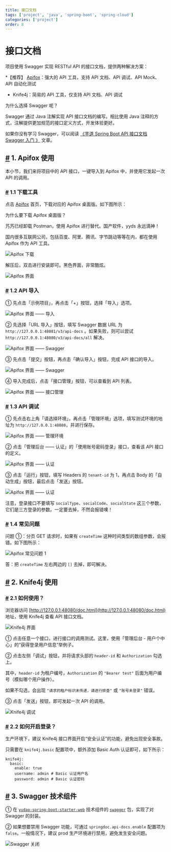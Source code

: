 ```yaml
---
title: 接口文档
tags: ['project', 'java', 'spring-boot', 'spring-cloud']
categories: ['project']
order: 8
---
```

# 接口文档

项目使用 Swagger 实现 RESTful API 的接口文档，提供两种解决方案：

 \*【推荐】 [Apifox](http://mtw.so/62me9n)：强大的 API 工具，支持 API 文档、API 调试、API Mock、API 自动化测试

 * Knife4j：简易的 API 工具，仅支持 API 文档、API 调试

 为什么选择 Swagger 呢？

 Swagger 通过 Java 注解实现 API 接口文档的编写。相比使用 Java 注释的方式，注解提供更加规范的接口定义方式，开发体验更好。

 如果你没有学习 Swagger，可以阅读 [《芋道 Spring Boot API 接口文档 Swagger 入门 》](https://www.iocoder.cn/Spring-Boot/Swagger/?yudao) 文章。

 ## [#](#_1-apifox-使用) 1. Apifox 使用

 本小节，我们来将项目中的 API 接口，一键导入到 Apifox 中，并使用它发起一次 API 的调用。

 ### [#](#_1-1-下载工具) 1.1 下载工具

 点击 [Apifox](http://mtw.so/62me9n) 首页，下载对应的 Apifox 桌面版。如下图所示：

 为什么要下载 Apifox 桌面版？

 艿艿已经卸载 Postman，使用 Apifox 进行替代。国产软件，yyds 永远滴神！

 国内很多互联网公司，包括百度、阿里、腾讯、字节跳动等等在内，都在使用 Apifox 作为 API 工具。

 ![Apifox 下载](https://doc.iocoder.cn/img/%E6%8E%A5%E5%8F%A3%E6%96%87%E6%A1%A3/01.png)

 解压后，双击进行安装即可。黑色界面，非常酷炫。

 ![Apifox 界面](https://doc.iocoder.cn/img/%E6%8E%A5%E5%8F%A3%E6%96%87%E6%A1%A3/02.png)

 ### [#](#_1-2-api-导入) 1.2 API 导入

 ① 先点击「示例项目」，再点击「+」按钮，选择「导入」选项。

 ![Apifox 界面 —— 导入](https://doc.iocoder.cn/img/%E6%8E%A5%E5%8F%A3%E6%96%87%E6%A1%A3/03.png)

 ② 先选择「URL 导入」按钮，填写 Swagger 数据 URL 为 `http://127.0.0.1:48081/v3/api-docs` 。如果失败，则可以尝试 `http://127.0.0.1:48080/v3/api-docs/all` 解决。

 ![Apifox 界面 —— Swagger](https://doc.iocoder.cn/img/%E6%8E%A5%E5%8F%A3%E6%96%87%E6%A1%A3/04.png)

 ③ 先点击「提交」按钮，再点击「确认导入」按钮，完成 API 接口的导入。

 ![Apifox 界面 —— Swagger](https://doc.iocoder.cn/img/%E6%8E%A5%E5%8F%A3%E6%96%87%E6%A1%A3/05.png)

 ④ 导入完成后，点击「接口管理」按钮，可以查看到 API 列表。

 ![Apifox 界面 —— 接口管理](https://doc.iocoder.cn/img/%E6%8E%A5%E5%8F%A3%E6%96%87%E6%A1%A3/06.png)

 ### [#](#_1-3-api-调试) 1.3 API 调试

 ① 先点击右上角「请选择环境」，再点击「管理环境」选项，填写测试环境的地址为 `http://127.0.0.1:48080`，并进行保存。

 ![Apifox 界面 —— 管理环境](https://doc.iocoder.cn/img/%E6%8E%A5%E5%8F%A3%E6%96%87%E6%A1%A3/07.png)

 ② 点击「管理后台 —— 认证」的「使用账号密码登录」接口，查看该 API 接口的定义。

 ![Apifox 界面 —— 认证](https://doc.iocoder.cn/img/%E6%8E%A5%E5%8F%A3%E6%96%87%E6%A1%A3/08.png)

 ③ 点击「运行」按钮，填写 Headers 的 `tenant-id` 为 1，再点击 Body 的「自动生成」按钮，最后点击「发送」按钮。

 ![Apifox 界面 —— 认证](https://doc.iocoder.cn/img/%E6%8E%A5%E5%8F%A3%E6%96%87%E6%A1%A3/09.png)

 注意，登录接口不要填写 `socialType`、`socialCode`、`socialState` 这三个参数，它们是三方登录的参数。一定要去掉，不然会报错噢！

 ### [#](#_1-4-常见问题) 1.4 常见问题

 问题 ①：分页 GET 请求时，如果有 `createTime` 这种时间类型的数组参数，会报错。如下图所示：

 ![Apifox 常见问题 1](https://doc.iocoder.cn/img/%E6%8E%A5%E5%8F%A3%E6%96%87%E6%A1%A3/Apifox%E5%B8%B8%E8%A7%81%E9%97%AE%E9%A2%981.png)

 答：把 `createTime` 左右两边的 `[]` 去掉，即可解决。

 ## [#](#_2-knife4j-使用) 2. Knife4j 使用

 ### [#](#_2-1-如何使用) 2.1 如何使用？

 浏览器访问 [http://127.0.0.1:48080/doc.html](http://127.0.0.1:48080/doc.html) 地址，使用 Knife4j 查看 API 接口文档。

 ![Knife4j 界面](https://doc.iocoder.cn/img/%E6%8E%A5%E5%8F%A3%E6%96%87%E6%A1%A3/21.png)

 ① 点击任意一个接口，进行接口的调用测试。这里，使用「管理后台 - 用户个中心」的“获得登录用户信息”举例子。

 ② 点击左侧「调试」按钮，并将请求头部的 `header-id` 和 `Authorization` 勾选上。

 其中，`header-id` 为租户编号，`Authorization` 的 `"Bearer test"` 后面为用户编号（模拟哪个用户操作）。

 如果不勾选，会出现 `"请求的租户标识未传递，请进行排查"` 或 `"账号未登录"` 错误。

 ③ 点击「发送」按钮，即可发起一次 API 的调用。

 ![Knife4j 调试](https://doc.iocoder.cn/img/%E6%8E%A5%E5%8F%A3%E6%96%87%E6%A1%A3/Knife4j%E8%B0%83%E7%94%A8.png)

 ### [#](#_2-2-如何开启登录) 2.2 如何开启登录？

 生产环境下，建议 Knife4j 接口界面开启“安全认证”的功能，避免出现安全事故。

 只需要在 `knife4j.basic` 配置项中，额外添加 Basic Auth 认证即可，如下所示：


```
knife4j:
  basic:
    enable: true
    username: admin # Basic 认证用户名
    password: admin # Basic 认证密码

```
## [#](#_3-swagger-技术组件) 3. Swagger 技术组件

 ① 在 [`yudao-spring-boot-starter-web`](https://github.com/YunaiV/ruoyi-vue-pro/blob/master/yudao-framework/yudao-spring-boot-starter-web/pom.xml) 技术组件的 [`swagger`](https://github.com/YunaiV/ruoyi-vue-pro/blob/master/yudao-framework/yudao-spring-boot-starter-web/src/main/java/cn/iocoder/yudao/framework/swagger/package-info.java) 包，实现了对 Swagger 的封装。

 ② 如果想要禁用 Swagger 功能，可通过 `springdoc.api-docs.enable` 配置项为 `false`。一般情况下，建议 prod 生产环境进行禁用，避免发生安全问题。

 ![Swagger 关闭](https://doc.iocoder.cn/img/%E6%8E%A5%E5%8F%A3%E6%96%87%E6%A1%A3/Swagger%E5%85%B3%E9%97%AD.png)
